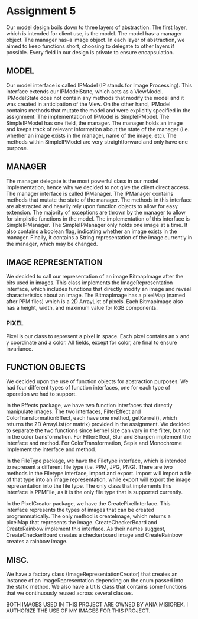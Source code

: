# Assignment 5

Our model design boils down to three layers of abstraction. The first layer, which is intended for client use, is the model. The model has-a manager object. The manager has-a image object. In each layer of abstraction, we aimed to keep functions short, choosing to delegate to other layers if possible. Every field in our design is private to ensure encapsulation.

## MODEL
Our model interface is called IPModel (IP stands for Image Processing). This interface extends our IPModelState, which acts as a ViewModel. IPModelState does not contain any methods that modify the model and it was created in anticipation of the View. On the other hand, IPModel contains methods that mutate the model and were explicitly specified in the assignment. The implementation of IPModel is SimpleIPModel. The SimpleIPModel has one field, the manager. The manager holds an image and keeps track of relevant information about the state of the manager (i.e. whether an image exists in the manager, name of the image, etc). The methods within SimpleIPModel are very straightforward and only have one purpose.

## MANAGER
The manager delegate is the most powerful class in our model implementation, hence why we decided to not give the client direct access. The manager interface is called IPManager. The IPManager contains methods that mutate the state of the manager. The methods in this interface are abstracted and heavily rely upon function objects to allow for easy extension. The majority of exceptions are thrown by the manager to allow for simplistic functions in the model. The implementation of this interface is SimpleIPManager. The SimpleIPManager only holds one image at a time. It also contains a boolean flag, indicating whether an image exists in the manager. Finally, it contains a String representation of the image currently in the manager, which may be changed. 

## IMAGE REPRESENTATION
We decided to call our representation of an image BitmapImage after the bits used in images. This class implements the ImageRepresentation interface, which includes functions that directly modify an image and reveal characteristics about an image. The BitmapImage has a pixelMap (named after PPM files) which is a 2D ArrayList of pixels. Each BitmapImage also has a height, width, and maximum value for RGB components. 

### PIXEL
Pixel is our class to represent a pixel in space. Each pixel contains an x and y coordinate and a color. All fields, except for color, are final to ensure invariance. 

## FUNCTION OBJECTS 
We decided upon the use of function objects for abstraction purposes. We had four different types of function interfaces, one for each type of operation we had to support.

In the Effects package, we have two function interfaces that directly manipulate images. The two interfaces, FilterEffect and ColorTransformationEffect, each have one method, getKernel(), which returns the 2D ArrayList(or matrix) provided in the assignment. We decided to separate the two functions since kernel size can vary in the filter, but not in the color transformation. For FilterEffect, Blur and Sharpen implement the interface and method. For ColorTransformation, Sepia and Monochrome implement the interface and method.

In the FileType package, we have the Filetype interface, which is intended to represent a different file type (i.e. PPM, JPG, PNG). There are two methods in the Filetype interface, import and export. Import will import a file of that type into an image representation, while export will export the image representation into the file type. The only class that implements this interface is PPMFile, as it is the only file type that is supported currently.

In the PixelCreator package, we have the CreatePixelInterface. This interface represents the types of images that can be created programmatically. The only method is createImage, which returns a pixelMap that represents the image. CreateCheckerBoard and CreateRainbow implement this interface. As their names suggest, CreateCheckerBoard creates a checkerboard image and CreateRainbow creates a rainbow image.

## MISC.
We have a factory class (ImageRepresentationCreator) that creates an instance of an ImageRepresentation depending on the enum passed into the static method. We also have a Utils class that contains some functions that we continuously reused across several classes.

BOTH IMAGES USED IN THIS PROJECT ARE OWNED BY ANIA MISIOREK. I AUTHORIZE THE USE OF MY IMAGES FOR THIS PROJECT.


